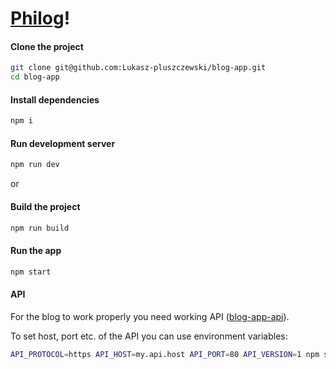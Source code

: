 # [Philog](http://philog.pl)!

#### Clone the project
```bash
git clone git@github.com:Lukasz-pluszczewski/blog-app.git
cd blog-app
```

#### Install dependencies
```bash
npm i
```

#### Run development server
```bash
npm run dev
```

or

#### Build the project
```bash
npm run build
```

#### Run the app
```bash
npm start
```

#### API

For the blog to work properly you need working API ([blog-app-api](https://github.com/Lukasz-pluszczewski/blog-app-api)).

To set host, port etc. of the API you can use environment variables:
```bash
API_PROTOCOL=https API_HOST=my.api.host API_PORT=80 API_VERSION=1 npm start
``` 
